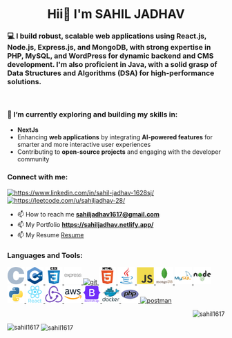 <h1 align="center">Hii👋 I'm SAHIL JADHAV</h1>




<h3 align="left">
💻 I build <strong>robust, scalable web applications</strong> using <strong>React.js</strong>, <strong>Node.js</strong>, <strong>Express.js</strong>, and <strong>MongoDB</strong>, with strong expertise in <strong>PHP</strong>, <strong>MySQL</strong>, and <strong>WordPress</strong> for dynamic backend and CMS development. I'm also proficient in <strong>Java</strong>, with a solid grasp of <strong>Data Structures and Algorithms (DSA)</strong> for high-performance solutions.

</h3>

<br>

<h3 align="left">
🎯 I’m currently exploring and building my skills in:
</h3>

<ul>
  <li><strong>NextJs</strong></li>
  <li>Enhancing <strong>web applications</strong> by integrating <strong>AI-powered features</strong> for smarter and more interactive user experiences</li>
  <li>Contributing to <strong>open-source projects</strong> and engaging with the developer community</li>
</ul>






<h3 align="left">Connect with me:</h3>
<p align="left">
<a href="https://www.linkedin.com/in/sahil-jadhav-1628sj/" target="blank"><img align="center" src="https://raw.githubusercontent.com/rahuldkjain/github-profile-readme-generator/master/src/images/icons/Social/linked-in-alt.svg" alt="https://www.linkedin.com/in/sahil-jadhav-1628sj/" height="30" width="40" /></a>
<a href="https://leetcode.com/u/sahiljadhav-28/" target="blank"><img align="center" src="https://raw.githubusercontent.com/rahuldkjain/github-profile-readme-generator/master/src/images/icons/Social/leet-code.svg" alt="https://leetcode.com/u/sahiljadhav-28/" height="30" width="40" /></a>
</p>

- 📫 How to reach me **sahiljadhav1617@gmail.com**
- 📫 My Portfolio **https://sahiljadhav.netlify.app/**
- 📫 My Resume [Resume](https://drive.google.com/file/d/1_huXv2rShlYJpVB0XwzACxieMlZxR3q0/view?usp=drive_link)
  
<h3 align="left">Languages and Tools:</h3>
<p align="left"> <a href="https://www.cprogramming.com/" target="_blank" rel="noreferrer"> <img src="https://raw.githubusercontent.com/devicons/devicon/master/icons/c/c-original.svg" alt="c" width="40" height="40"/> </a> <a href="https://www.w3schools.com/cpp/" target="_blank" rel="noreferrer"> <img src="https://raw.githubusercontent.com/devicons/devicon/master/icons/cplusplus/cplusplus-original.svg" alt="cplusplus" width="40" height="40"/> </a> <a href="https://www.w3schools.com/css/" target="_blank" rel="noreferrer"> <img src="https://raw.githubusercontent.com/devicons/devicon/master/icons/css3/css3-original-wordmark.svg" alt="css3" width="40" height="40"/> </a> <a href="https://expressjs.com" target="_blank" rel="noreferrer"> <img src="https://raw.githubusercontent.com/devicons/devicon/master/icons/express/express-original-wordmark.svg" alt="express" width="40" height="40"/> </a> <a href="https://git-scm.com/" target="_blank" rel="noreferrer"> <img src="https://www.vectorlogo.zone/logos/git-scm/git-scm-icon.svg" alt="git" width="40" height="40"/> </a> <a href="https://www.w3.org/html/" target="_blank" rel="noreferrer"> <img src="https://raw.githubusercontent.com/devicons/devicon/master/icons/html5/html5-original-wordmark.svg" alt="html5" width="40" height="40"/> </a> <a href="https://www.java.com" target="_blank" rel="noreferrer"> <img src="https://raw.githubusercontent.com/devicons/devicon/master/icons/java/java-original.svg" alt="java" width="40" height="40"/> </a> <a href="https://developer.mozilla.org/en-US/docs/Web/JavaScript" target="_blank" rel="noreferrer"> <img src="https://raw.githubusercontent.com/devicons/devicon/master/icons/javascript/javascript-original.svg" alt="javascript" width="40" height="40"/> </a> <a href="https://www.mongodb.com/" target="_blank" rel="noreferrer"> <img src="https://raw.githubusercontent.com/devicons/devicon/master/icons/mongodb/mongodb-original-wordmark.svg" alt="mongodb" width="40" height="40"/> </a> <a href="https://www.mysql.com/" target="_blank" rel="noreferrer"> <img src="https://raw.githubusercontent.com/devicons/devicon/master/icons/mysql/mysql-original-wordmark.svg" alt="mysql" width="40" height="40"/> </a> <a href="https://nodejs.org" target="_blank" rel="noreferrer"> <img src="https://raw.githubusercontent.com/devicons/devicon/master/icons/nodejs/nodejs-original-wordmark.svg" alt="nodejs" width="40" height="40"/> </a> <a href="https://www.python.org" target="_blank" rel="noreferrer"> <img src="https://raw.githubusercontent.com/devicons/devicon/master/icons/python/python-original.svg" alt="python" width="40" height="40"/> </a> <a href="https://reactjs.org/" target="_blank" rel="noreferrer"> <img src="https://raw.githubusercontent.com/devicons/devicon/master/icons/react/react-original-wordmark.svg" alt="react" width="40" height="40"/> </a> <a href="https://redux.js.org" target="_blank" rel="noreferrer"> <img src="https://raw.githubusercontent.com/devicons/devicon/master/icons/redux/redux-original.svg" alt="redux" width="40" height="40"/> </a><a href="https://aws.amazon.com" target="_blank" rel="noreferrer"> <img src="https://raw.githubusercontent.com/devicons/devicon/master/icons/amazonwebservices/amazonwebservices-original-wordmark.svg" alt="aws" width="40" height="40"/> </a> <a href="https://getbootstrap.com" target="_blank" rel="noreferrer"> <img src="https://raw.githubusercontent.com/devicons/devicon/master/icons/bootstrap/bootstrap-plain-wordmark.svg" alt="bootstrap" width="40" height="40"/> </a><a href="https://www.docker.com/" target="_blank" rel="noreferrer"> <img src="https://raw.githubusercontent.com/devicons/devicon/master/icons/docker/docker-original-wordmark.svg" alt="docker" width="40" height="40"/> </a> <a href="https://www.php.net" target="_blank" rel="noreferrer"> <img src="https://raw.githubusercontent.com/devicons/devicon/master/icons/php/php-original.svg" alt="php" width="40" height="40"/> </a> <a href="https://postman.com" target="_blank" rel="noreferrer"> <img src="https://www.vectorlogo.zone/logos/getpostman/getpostman-icon.svg" alt="postman" width="40" height="40"/> </a> </p>

<p align="right"> <img src="https://komarev.com/ghpvc/?username=sahil1617&label=Profile%20views&color=0e75b6&style=flat" alt="sahil1617" /> </p>

<p><img align="left" src="https://github-readme-stats.vercel.app/api/top-langs?username=sahil1617&show_icons=true&locale=en&layout=compact" alt="sahil1617" /></p>

<p>&nbsp;<img align="center" src="https://github-readme-stats.vercel.app/api?username=sahil1617&show_icons=true&locale=en" alt="sahil1617" /></p>
